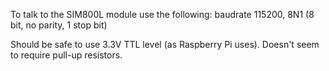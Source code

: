 To talk to the SIM800L module use the following:
baudrate 115200, 8N1 (8 bit, no parity, 1 stop bit)

Should be safe to use 3.3V TTL level (as Raspberry Pi uses). Doesn't seem to require pull-up resistors.
